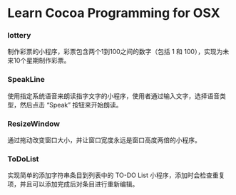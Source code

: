 Learn Cocoa Programming for OSX
===========

### lottery

制作彩票的小程序，彩票包含两个1到100之间的数字（包括 1 和 100），实现为未来10个星期制作彩票。

### SpeakLine

使用指定系统语音来朗读指字文字的小程序，使用者通过输入文字，选择语音类型，然后点击 “Speak” 按钮来开始朗读。

### ResizeWindow

通过拖动改变窗口大小，并让窗口宽度永远是窗口高度两倍的小程序。

### ToDoList

实现简单的添加字符串条目到列表中的 TO-DO List 小程序，添加时会检查重复项，并且可以添加完成后对条目进行重新编辑。

